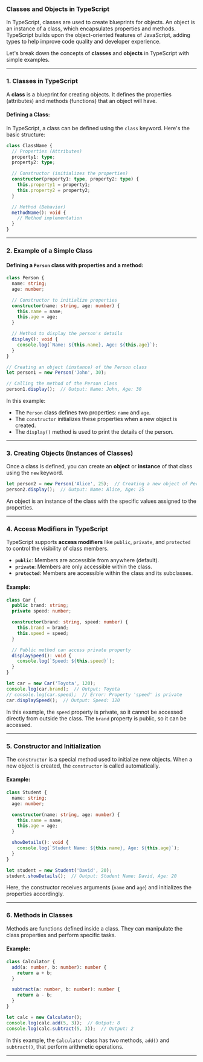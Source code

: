 ### **Classes and Objects in TypeScript**

In TypeScript, classes are used to create blueprints for objects. An object is an instance of a class, which encapsulates properties and methods. TypeScript builds upon the object-oriented features of JavaScript, adding types to help improve code quality and developer experience.

Let's break down the concepts of **classes** and **objects** in TypeScript with simple examples.

---

### **1. Classes in TypeScript**

A **class** is a blueprint for creating objects. It defines the properties (attributes) and methods (functions) that an object will have.

#### Defining a Class:
In TypeScript, a class can be defined using the `class` keyword. Here's the basic structure:

```typescript
class ClassName {
  // Properties (Attributes)
  property1: type;
  property2: type;

  // Constructor (initializes the properties)
  constructor(property1: type, property2: type) {
    this.property1 = property1;
    this.property2 = property2;
  }

  // Method (Behavior)
  methodName(): void {
    // Method implementation
  }
}
```

---

### **2. Example of a Simple Class**

#### Defining a `Person` class with properties and a method:
```typescript
class Person {
  name: string;
  age: number;

  // Constructor to initialize properties
  constructor(name: string, age: number) {
    this.name = name;
    this.age = age;
  }

  // Method to display the person's details
  display(): void {
    console.log(`Name: ${this.name}, Age: ${this.age}`);
  }
}

// Creating an object (instance) of the Person class
let person1 = new Person('John', 30);

// Calling the method of the Person class
person1.display();  // Output: Name: John, Age: 30
```

In this example:
- The `Person` class defines two properties: `name` and `age`.
- The `constructor` initializes these properties when a new object is created.
- The `display()` method is used to print the details of the person.

---

### **3. Creating Objects (Instances of Classes)**

Once a class is defined, you can create an **object** or **instance** of that class using the `new` keyword.

```typescript
let person2 = new Person('Alice', 25);  // Creating a new object of Person class
person2.display();  // Output: Name: Alice, Age: 25
```

An object is an instance of the class with the specific values assigned to the properties.

---

### **4. Access Modifiers in TypeScript**

TypeScript supports **access modifiers** like `public`, `private`, and `protected` to control the visibility of class members.

- **`public`**: Members are accessible from anywhere (default).
- **`private`**: Members are only accessible within the class.
- **`protected`**: Members are accessible within the class and its subclasses.

#### Example:
```typescript
class Car {
  public brand: string;
  private speed: number;

  constructor(brand: string, speed: number) {
    this.brand = brand;
    this.speed = speed;
  }

  // Public method can access private property
  displaySpeed(): void {
    console.log(`Speed: ${this.speed}`);
  }
}

let car = new Car('Toyota', 120);
console.log(car.brand);  // Output: Toyota
// console.log(car.speed);  // Error: Property 'speed' is private
car.displaySpeed();  // Output: Speed: 120
```

In this example, the `speed` property is private, so it cannot be accessed directly from outside the class. The `brand` property is public, so it can be accessed.

---

### **5. Constructor and Initialization**

The `constructor` is a special method used to initialize new objects. When a new object is created, the `constructor` is called automatically.

#### Example:
```typescript
class Student {
  name: string;
  age: number;

  constructor(name: string, age: number) {
    this.name = name;
    this.age = age;
  }

  showDetails(): void {
    console.log(`Student Name: ${this.name}, Age: ${this.age}`);
  }
}

let student = new Student('David', 20);
student.showDetails();  // Output: Student Name: David, Age: 20
```

Here, the constructor receives arguments (`name` and `age`) and initializes the properties accordingly.

---

### **6. Methods in Classes**

Methods are functions defined inside a class. They can manipulate the class properties and perform specific tasks.
 
#### Example:
```typescript
class Calculator {
  add(a: number, b: number): number {
    return a + b;
  }

  subtract(a: number, b: number): number {
    return a - b;
  }
}

let calc = new Calculator();
console.log(calc.add(5, 3));  // Output: 8
console.log(calc.subtract(5, 3));  // Output: 2
```

In this example, the `Calculator` class has two methods, `add()` and `subtract()`, that perform arithmetic operations.

---
